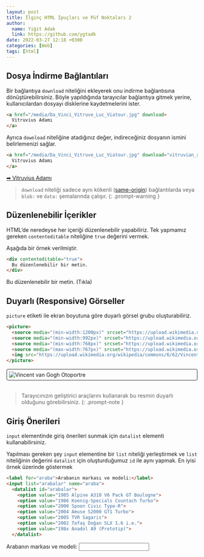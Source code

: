 ```yaml
---
layout: post
title: İlginç HTML İpuçları ve Püf Noktaları 2
author:
  name: Yiğit Adak
  link: https://github.com/ygtadk
date: 2022-03-27 12:18 +0300
categories: [Web]
tags: [html]
---
```


## Dosya İndirme Bağlantıları

Bir bağlantıya `download` niteliğini ekleyerek onu indirme bağlantısına dönüştürebilirsiniz. Böyle yapıldığında tarayıcılar bağlantıya gitmek yerine, kullanıcılardan dosyayı disklerine kaydetmelerini ister.

```html
<a href="/media/Da_Vinci_Vitruve_Luc_Viatour.jpg" download>
  Vitruvius Adamı
</a>
```

Ayrıca `download` niteliğine atadığınız değer, indireceğiniz dosyanın ismini belirlemenizi sağlar.

```html
<a href="/media/Da_Vinci_Vitruve_Luc_Viatour.jpg" download="vitruvian_adam.jpg">
  Vitruvius Adamı
</a>
```

<a href="/blogum/media/posts/2022-03-27-ilginç-html-i̇puçları-ve-püf-noktaları-2/Da_Vinci_Vitruve_Luc_Viatour.jpg" download>&#10145; Vitruvius Adamı</a>

> `download` niteliği sadece aynı kökenli ([same-origin](https://developer.mozilla.org/en-US/docs/Web/Security/Same-origin_policy)) bağlantılarda veya `blob:` ve `data:` şemalarında çalışır.
{: .prompt-warning }

## Düzenlenebilir İçerikler

HTML’de neredeyse her içeriği düzenlenebilir yapabiliriz. Tek yapmamız gereken `contenteditable` niteliğine `true` değerini vermek.

Aşağıda bir örnek verilmiştir.

```html
<div contenteditable="true">
  Bu düzenlenebilir bir metin.
</div>
```

<div contenteditable="true" spellcheck="false">
Bu düzenlenebilir bir metin. (Tıkla)
</div>

## Duyarlı (Responsive) Görseller

`picture` etiketi ile ekran boyutuna göre duyarlı görsel grubu oluşturabiliriz.

```html
<picture>
  <source media="(min-width:1200px)" srcset="https://upload.wikimedia.org/wikipedia/commons/thumb/6/62/Vincent_van_Gogh_-_Self-portrait_with_pipe_-_Google_Art_Project.jpg/837px-Vincent_van_Gogh_-_Self-portrait_with_pipe_-_Google_Art_Project.jpg">
  <source media="(min-width:992px)" srcset="https://upload.wikimedia.org/wikipedia/commons/thumb/6/62/Vincent_van_Gogh_-_Self-portrait_with_pipe_-_Google_Art_Project.jpg/628px-Vincent_van_Gogh_-_Self-portrait_with_pipe_-_Google_Art_Project.jpg">
  <source media="(min-width:768px)" srcset="https://upload.wikimedia.org/wikipedia/commons/thumb/6/62/Vincent_van_Gogh_-_Self-portrait_with_pipe_-_Google_Art_Project.jpg/392px-Vincent_van_Gogh_-_Self-portrait_with_pipe_-_Google_Art_Project.jpg">
  <source media="(max-width:767px)" srcset="https://upload.wikimedia.org/wikipedia/commons/thumb/6/62/Vincent_van_Gogh_-_Self-portrait_with_pipe_-_Google_Art_Project.jpg/196px-Vincent_van_Gogh_-_Self-portrait_with_pipe_-_Google_Art_Project.jpg">
  <img src="https://upload.wikimedia.org/wikipedia/commons/6/62/Vincent_van_Gogh_-_Self-portrait_with_pipe_-_Google_Art_Project.jpg" alt="Vincent van Gogh Otoportre" style="width:auto">
</picture>
```

<div style="border: 2px solid gray; border-radius: 5px; padding: 5px;">
<picture>
<source media="(min-width:1200px)" srcset="https://upload.wikimedia.org/wikipedia/commons/thumb/6/62/Vincent_van_Gogh_-_Self-portrait_with_pipe_-_Google_Art_Project.jpg/837px-Vincent_van_Gogh_-_Self-portrait_with_pipe_-_Google_Art_Project.jpg">
<source media="(min-width:992px)" srcset="https://upload.wikimedia.org/wikipedia/commons/thumb/6/62/Vincent_van_Gogh_-_Self-portrait_with_pipe_-_Google_Art_Project.jpg/628px-Vincent_van_Gogh_-_Self-portrait_with_pipe_-_Google_Art_Project.jpg">
<source media="(min-width:768px)" srcset="https://upload.wikimedia.org/wikipedia/commons/thumb/6/62/Vincent_van_Gogh_-_Self-portrait_with_pipe_-_Google_Art_Project.jpg/392px-Vincent_van_Gogh_-_Self-portrait_with_pipe_-_Google_Art_Project.jpg">
<source media="(max-width:767px)" srcset="https://upload.wikimedia.org/wikipedia/commons/thumb/6/62/Vincent_van_Gogh_-_Self-portrait_with_pipe_-_Google_Art_Project.jpg/196px-Vincent_van_Gogh_-_Self-portrait_with_pipe_-_Google_Art_Project.jpg">
<img src="https://upload.wikimedia.org/wikipedia/commons/6/62/Vincent_van_Gogh_-_Self-portrait_with_pipe_-_Google_Art_Project.jpg" alt="Vincent van Gogh Otoportre" style="width:auto">
</picture>
</div>
<br>

> Tarayıcınızın geliştirici araçlarını kullanarak bu resmin duyarlı olduğunu görebilirsiniz.
{: .prompt-note }

## Giriş Önerileri

`input` elementinde giriş önerileri sunmak için `datalist` elementi kullanabilirsiniz.

Yapılması gereken şey `input` elementine bir `list` niteliği yerleştirmek ve `list` niteliğinin değerini `datalist` için oluşturduğumuz `id` ile aynı yapmak. En iyisi örnek üzerinde göstermek

```html
<label for="araba">Arabanın markası ve modeli:</label>
<input list="arabalar" name="araba">
  <datalist id="arabalar">
    <option value="1985 Alpine A310 V6 Pack GT Boulogne">
    <option value="1986 Koenig-Specials Countach Turbo">
    <option value="2000 Spoon Civic Type-R">
    <option value="2004 Amuse S2000 GT1 Turbo">
    <option value="2005 TVR Sagaris">
    <option value="2002 Tofaş Doğan SLX 1.6 i.e.">
    <option value="198x Anadol A9 (Prototip)">
  </datalist>
```

<div>
<label for="araba">Arabanın markası ve modeli:</label>
<input list="arabalar" name="araba">
<datalist id="arabalar">
  <option value="1985 Alpine A310 V6 Pack GT Boulogne">
  <option value="1986 Koenig-Specials Countach Turbo">
  <option value="2000 Spoon Civic Type-R">
  <option value="2004 Amuse S2000 GT1 Turbo">
	<option value="2005 TVR Sagaris">
	<option value="2002 Tofaş Doğan SLX 1.6 i.e.">
</datalist>
</div>
